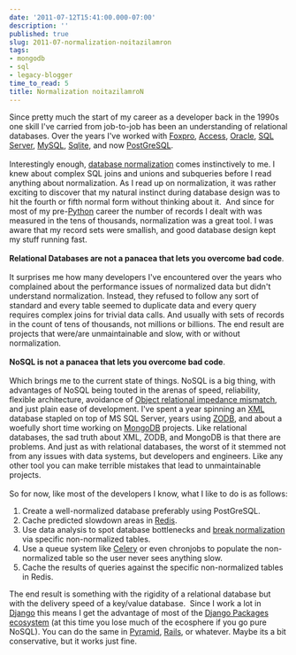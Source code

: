```yaml
---
date: '2011-07-12T15:41:00.000-07:00'
description: ''
published: true
slug: 2011-07-normalization-noitazilamron
tags:
- mongodb
- sql
- legacy-blogger
time_to_read: 5
title: Normalization noitazilamroN
---
```


Since pretty much the start of my career as a developer back in the 1990s one skill I've carried from job-to-job has been an understanding of relational databases. Over the years I've worked with <a href="http://en.wikipedia.org/wiki/Foxpro">Foxpro</a>, <a href="http://en.wikipedia.org/wiki/Microsoft_Access">Access</a>, <a href="http://en.wikipedia.org/wiki/Oracle_Database">Oracle</a>, <a href="http://en.wikipedia.org/wiki/Microsoft_SQL_Server">SQL Server</a>, <a href="http://en.wikipedia.org/wiki/MySQL">MySQL</a>, <a href="http://en.wikipedia.org/wiki/Sqlite">Sqlite</a>, and now&nbsp;<a href="http://en.wikipedia.org/wiki/Postgresql">PostGreSQL</a>.<br /><br />Interestingly enough,&nbsp;<a href="http://en.wikipedia.org/wiki/Database_Normalization">database normalization</a> comes&nbsp;instinctively&nbsp;to me. I knew about complex SQL joins and unions and subqueries before I read anything about normalization. As I read up on normalization, it was rather exciting to discover that my natural instinct during database design was to hit the fourth or fifth normal form without thinking about it. &nbsp;And since for most of my pre-<a href="http://python.org/">Python</a> career the number of records I dealt with was measured in the tens of thousands, normalization was a great tool. I was aware that my record sets were smallish, and good database design kept my stuff running fast.<br /><br /><b>Relational Databases are not a panacea that lets you overcome bad code</b>.<br /><br />It surprises me how many developers I've encountered over the years who complained about the performance issues of normalized data but didn't understand normalization. Instead, they refused to follow any sort of standard and every table seemed to duplicate data and every query requires complex joins for trivial data calls. And usually with sets of records in the count of tens of thousands, not millions or billions. The end result are projects that were/are unmaintainable and slow, with or without normalization.<br /><br /><b>NoSQL is not a panacea that lets you overcome bad code</b>.<br /><br />Which brings me to the current state of things. NoSQL is a big thing, with advantages of NoSQL being touted in the arenas of speed, reliability, flexible architecture, avoidance of <a href="http://en.wikipedia.org/wiki/Object-relational_impedance_mismatch">Object relational&nbsp;impedance&nbsp;mismatch</a>, and just plain ease of development. I've spent a year spinning an <a href="http://en.wikipedia.org/wiki/XML">XML</a> database stapled on top of MS SQL Server, years using <a href="http://en.wikipedia.org/wiki/ZODB">ZODB</a>, and about a woefully short time working on <a href="http://en.wikipedia.org/wiki/MongoDB">MongoDB</a> projects. Like relational databases, the sad truth about XML, ZODB, and MongoDB is that there are problems. And just as with relational databases, the worst of it stemmed not from any issues with data systems, but developers and engineers.&nbsp;Like any other tool you can make terrible mistakes that lead to unmaintainable projects.<br /><br />So for now, like most of the developers I know, what I like to do is as follows:<br /><ol><li>Create a well-normalized database preferably using PostGreSQL.</li><li>Cache predicted slowdown areas in <a href="http://en.wikipedia.org/wiki/Redis_(data_store)">Redis</a>.&nbsp;</li><li>Use data analysis to spot database bottlenecks and <a href="http://en.wikipedia.org/wiki/Denormalization">break normalization</a> via specific non-normalized tables.</li><li>Use a queue system like <a href="http://celeryproject.org/">Celery</a> or even chronjobs to populate the&nbsp;non-normalized&nbsp;table so the user never sees anything slow.</li><li>Cache the results of queries against the specific&nbsp;non-normalized&nbsp;tables in Redis.</li></ol><div>The end result is something with the rigidity of a relational database but with the delivery speed of a key/value database.&nbsp; Since I work a lot in <a href="http://djangoproject.com/">Django</a> this means I get the advantage of most of the <a href="http://djangopackages.com/">Django Packages ecosystem</a> (at this time you lose much of the ecosphere if you go pure NoSQL). You can do the same in <a href="http://pylonsproject.org/projects/pyramid/about">Pyramid</a>, <a href="http://en.wikipedia.org/wiki/Ruby_on_Rails">Rails</a>, or whatever. Maybe its a bit conservative, but it works just fine.</div>